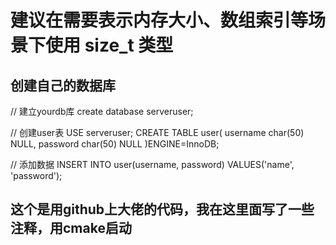 # 建议在需要表示内存大小、数组索引等场景下使用 size_t 类型
## 创建自己的数据库

// 建立yourdb库
    create database serveruser;

// 创建user表
    USE serveruser;
    CREATE TABLE user(
    username char(50) NULL,
    password char(50) NULL
)ENGINE=InnoDB;

// 添加数据
    INSERT INTO user(username, password) VALUES('name', 'password');

## 这个是用github上大佬的代码，我在这里面写了一些注释，用cmake启动